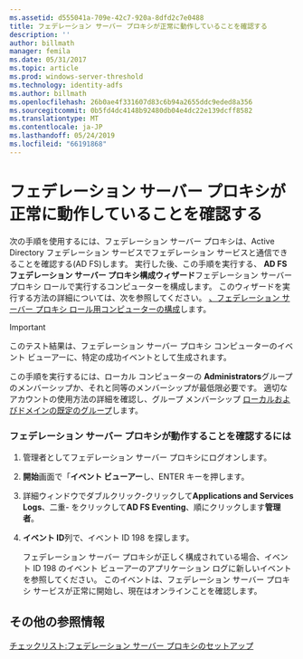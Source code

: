 ```yaml
---
ms.assetid: d555041a-709e-42c7-920a-8dfd2c7e0488
title: フェデレーション サーバー プロキシが正常に動作していることを確認する
description: ''
author: billmath
manager: femila
ms.date: 05/31/2017
ms.topic: article
ms.prod: windows-server-threshold
ms.technology: identity-adfs
ms.author: billmath
ms.openlocfilehash: 26b0ae4f331607d83c6b94a2655ddc9eded8a356
ms.sourcegitcommit: 0b5fd4dc4148b92480db04e4dc22e139dcff8582
ms.translationtype: MT
ms.contentlocale: ja-JP
ms.lasthandoff: 05/24/2019
ms.locfileid: "66191868"
---
```

# <a name="verify-that-a-federation-server-proxy-is-operational"></a>フェデレーション サーバー プロキシが正常に動作していることを確認する


次の手順を使用するには、フェデレーション サーバー プロキシは、Active Directory フェデレーション サービスでフェデレーション サービスと通信できることを確認する\(AD FS\)します。 実行した後、この手順を実行する、 **AD FS フェデレーション サーバー プロキシ構成ウィザード**フェデレーション サーバー プロキシ ロールで実行するコンピューターを構成します。 このウィザードを実行する方法の詳細については、次を参照してください。 [、フェデレーション サーバー プロキシ ロール用コンピューターの構成](Configure-a-Computer-for-the-Federation-Server-Proxy-Role.md)します。  
  
> [!IMPORTANT]  
> このテスト結果は、フェデレーション サーバー プロキシ コンピューターのイベント ビューアーに、特定の成功イベントとして生成されます。  
  
この手順を実行するには、ローカル コンピューターの **Administrators**グループのメンバーシップか、それと同等のメンバーシップが最低限必要です。  適切なアカウントの使用方法の詳細を確認し、グループ メンバーシップ [ローカルおよびドメインの既定のグループ](https://go.microsoft.com/fwlink/?LinkId=83477)します。   
  
### <a name="to-verify-that-a-federation-server-proxy-is-operational"></a>フェデレーション サーバー プロキシが動作することを確認するには  
  
1.  管理者としてフェデレーション サーバー プロキシにログオンします。  
  
2.  **開始**画面で「**イベント ビューアー**し、ENTER キーを押します。  
  
3.  詳細ウィンドウでダブルクリック\-クリックして**Applications and Services Logs**、二重\- をクリックして**AD FS Eventing**、順にクリックします**管理者**。  
  
4.  **イベント ID**列で、イベント ID 198 を探します。  
  
    フェデレーション サーバー プロキシが正しく構成されている場合、イベント ID 198 のイベント ビューアーのアプリケーション ログに新しいイベントを参照してください。 このイベントは、フェデレーション サーバー プロキシ サービスが正常に開始し、現在はオンラインことを確認します。  
  
## <a name="additional-references"></a>その他の参照情報  
[チェックリスト:フェデレーション サーバー プロキシのセットアップ](Checklist--Setting-Up-a-Federation-Server-Proxy.md)  
  


